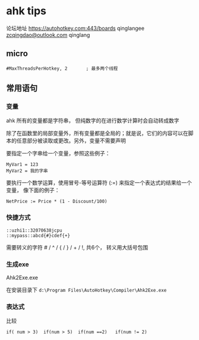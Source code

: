 # ahk tips
论坛地址  https://autohotkey.com:443/boards  qinglangee  zcqingdao@outlook.com  qinglang

## micro

	#MaxThreadsPerHotkey, 2       ; 最多两个线程
## 常用语句

### 变量
ahk 所有的变量都是字符串， 但纯数字的在进行数学计算时会自动转成数字

除了在函数里的局部变量外，所有变量都是全局的；就是说，它们的内容可以在脚本的任意部分被读取或更改。另外，变量不需要声明

要指定一个字串给一个变量，参照这些例子：

	MyVar1 = 123
	MyVar2 = 我的字串
 要执行一个数学运算，使用冒号-等号运算符 (:=) 来指定一个表达式的结果给一个变量， 像下面的例子：

	NetPrice := Price * (1 - Discount/100)
### 快捷方式

	::uzhi1::32070638jcpu
	::mypass::abcd{#}cdef{+}
需要转义的字符 # / ^ / { / } / + / !, 共6个， 转义用大括号包围 

### 生成exe
Ahk2Exe.exe

在安装目录下  `d:\Program Files\AutoHotkey\Compiler\Ahk2Exe.exe`
### 表达式
比较

	if( num > 3)  if(num > 5)  if(num ==2)   if(num != 2)